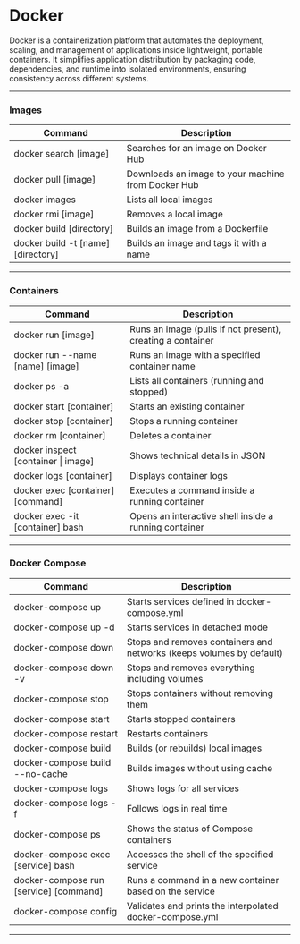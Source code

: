 # Docker

Docker is a containerization platform that automates the deployment, scaling, and management of applications inside lightweight, portable containers. It simplifies application distribution by packaging code, dependencies, and runtime into isolated environments, ensuring consistency across different systems.

---

### Images

| Command                            | Description                                         |
| ---------------------------------- | --------------------------------------------------- |
| docker search [image]              | Searches for an image on Docker Hub                 |
| docker pull [image]                | Downloads an image to your machine from Docker Hub  |
| docker images                      | Lists all local images                              |
| docker rmi [image]                 | Removes a local image                               |
| docker build [directory]           | Builds an image from a Dockerfile                   |
| docker build -t [name] [directory] | Builds an image and tags it with a name             |

---

### Containers

| Command                             | Description                                                |
| ----------------------------------- | ---------------------------------------------------------- |
| docker run [image]                  | Runs an image (pulls if not present), creating a container |
| docker run --name [name] [image]    | Runs an image with a specified container name              |
| docker ps -a                        | Lists all containers (running and stopped)                 |
| docker start [container]            | Starts an existing container                               |
| docker stop [container]             | Stops a running container                                  |
| docker rm [container]               | Deletes a container                                        |
| docker inspect [container \| image] | Shows technical details in JSON                            |
| docker logs [container]             | Displays container logs                                    |
| docker exec [container] [command]   | Executes a command inside a running container              |
| docker exec -it [container] bash    | Opens an interactive shell inside a running container      |

---

### Docker Compose

| Command                                  | Description                                                          |
| ---------------------------------------- | -------------------------------------------------------------------- |
| docker-compose up                        | Starts services defined in docker-compose.yml                        |
| docker-compose up -d                     | Starts services in detached mode                                     |
| docker-compose down                      | Stops and removes containers and networks (keeps volumes by default) |
| docker-compose down -v                   | Stops and removes everything including volumes                       |
| docker-compose stop                      | Stops containers without removing them                               |
| docker-compose start                     | Starts stopped containers                                            |
| docker-compose restart                   | Restarts containers                                                  |
| docker-compose build                     | Builds (or rebuilds) local images                                    |
| docker-compose build --no-cache          | Builds images without using cache                                    |
| docker-compose logs                      | Shows logs for all services                                          |
| docker-compose logs -f                   | Follows logs in real time                                            |
| docker-compose ps                        | Shows the status of Compose containers                               |
| docker-compose exec [service] bash       | Accesses the shell of the specified service                          |
| docker-compose run [service] [command]   | Runs a command in a new container based on the service               |
| docker-compose config                    | Validates and prints the interpolated docker-compose.yml             |

---